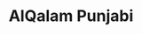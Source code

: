 ---
title: AlQalam Punjabi
family: AlQalam Punjabi
urdu: القلم پنجابی
styles: ['Regular 400']
size: 40
link:
---